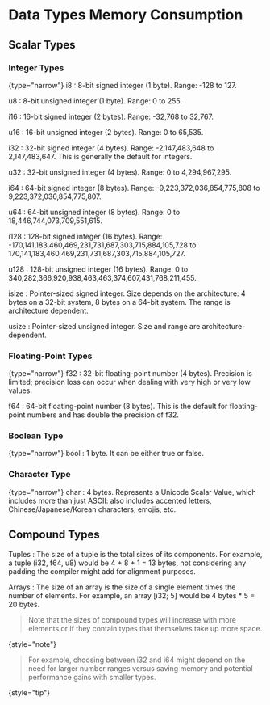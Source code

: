 # Data Types Memory Consumption

<show-structure for="chapter" depth="3"/>

## Scalar Types

### Integer Types

{type="narrow"}
i8
: 8-bit signed integer (1 byte). Range: -128 to 127.

u8
: 8-bit unsigned integer (1 byte). Range: 0 to 255.

i16
: 16-bit signed integer (2 bytes). Range: -32,768 to 32,767.

u16
: 16-bit unsigned integer (2 bytes). Range: 0 to 65,535.

i32
: 32-bit signed integer (4 bytes). Range: -2,147,483,648 to 2,147,483,647. This is generally the default for
integers.

u32
: 32-bit unsigned integer (4 bytes). Range: 0 to 4,294,967,295.

i64
: 64-bit signed integer (8 bytes). Range: -9,223,372,036,854,775,808 to 9,223,372,036,854,775,807.

u64
: 64-bit unsigned integer (8 bytes). Range: 0 to 18,446,744,073,709,551,615.

i128
: 128-bit signed integer (16 bytes). Range: -170,141,183,460,469,231,731,687,303,715,884,105,728 to
170,141,183,460,469,231,731,687,303,715,884,105,727.

u128
: 128-bit unsigned integer (16 bytes). Range: 0 to 340,282,366,920,938,463,463,374,607,431,768,211,455.

isize
: Pointer-sized signed integer. Size depends on the architecture: 4 bytes on a 32-bit system, 8 bytes on a 64-bit
system. The range is architecture dependent.

usize
: Pointer-sized unsigned integer. Size and range are architecture-dependent.

### Floating-Point Types

{type="narrow"}
f32
: 32-bit floating-point number (4 bytes). Precision is limited; precision loss can occur when dealing with very high
or very low values.

f64
: 64-bit floating-point number (8 bytes). This is the default for floating-point numbers and has double the precision
of f32.

### Boolean Type

{type="narrow"}
bool
: 1 byte. It can be either true or false.

### Character Type

{type="narrow"}
char
: 4 bytes. Represents a Unicode Scalar Value, which includes more than just ASCII: also includes accented letters,
Chinese/Japanese/Korean characters, emojis, etc.

## Compound Types

Tuples
: The size of a tuple is the total sizes of its components. For example, a tuple (i32, f64, u8) would be 4 + 8 +
1 = 13 bytes, not considering any padding the compiler might add for alignment purposes.

Arrays
: The size of an array is the size of a single element times the number of elements. For example, an
array [i32; 5] would be 4 bytes * 5 = 20 bytes.

> Note that the sizes of compound types will increase with more elements or if they contain types that themselves take
> up more space.
>
{style="note"}

> For example, choosing between i32 and i64 might depend on the need for larger number ranges versus saving memory and
> potential performance gains with smaller types.
>
{style="tip"}
